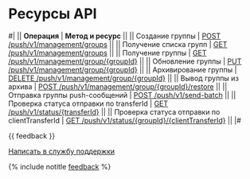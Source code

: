 # Ресурсы API

#|
|| **Операция** | **Метод и ресурс** ||
|| Создание группы | [POST /push/v1/management/groups](post-groups.md) ||
|| Получение списка групп | [GET /push/v1/management/groups](get-groups.md) ||
|| Получение группы | [GET /push/v1/management/group/{groupId}](get-group-id.md) ||
|| Обновление группы | [PUT /push/v1/management/group/{groupId}](put-group-id.md) ||
|| Архивирование группы | [DELETE /push/v1/management/group/{groupId}](delete-group-id.md) ||
|| Вывод группы из архива | [POST /push/v1/management/group/{groupId}/restore](post-group-id.md) ||
|| Отправка группы push-сообщений | [POST /push/v1/send-batch](post-send-batch.md) ||
|| Проверка статуса отправки по transferId | [GET /push/v1/status/{transferId}](get-status-id.md) ||
|| Проверка статуса отправки по clientTransferId | [GET /push/v1/status/{groupId}/{clientTransferId}](get-status-group-id.md) ||
|#

{{ feedback }}

<a href="../../troubleshooting/feedback-new.html">
  <span class="button">Написать в службу поддержки</span>
</a>

{% include notitle [feedback](../../_includes/feedback-button.md) %}

